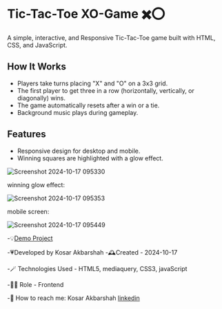 # Tic-Tac-Toe XO-Game ✖️⭕
A simple, interactive, and Responsive Tic-Tac-Toe game built with HTML, CSS, and JavaScript.

## How It Works
- Players take turns placing "X" and "O" on a 3x3 grid.
- The first player to get three in a row (horizontally, vertically, or diagonally) wins.
- The game automatically resets after a win or a tie.
- Background music plays during gameplay.

## Features
- Responsive design for desktop and mobile.
- Winning squares are highlighted with a glow effect.

![Screenshot 2024-10-17 095330](https://github.com/user-attachments/assets/95e07650-8073-40ac-a5f3-b362ce14ac07)

winning glow effect:

![Screenshot 2024-10-17 095353](https://github.com/user-attachments/assets/d8f56b67-c575-4e81-aa8f-d6f98d8c8a69)

mobile screen:

![Screenshot 2024-10-17 095449](https://github.com/user-attachments/assets/de4ed6db-cc23-466a-b418-774d5655ed58)



-💡[Demo Project](https://kosarakbarshah.github.io/XO-Game/)

-💗Developed by Kosar Akbarshah
-🕰️Created - 2024-10-17

-🪄 Technologies Used - HTML5, mediaquery, CSS3, javaScript

-👩‍💻 Role - Frontend 

-💭 How to reach me: Kosar Akbarshah [linkedin](https://www.linkedin.com/in/tara-akbarshah-22102b1b6/)



